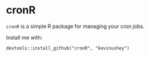 # cronR

`cronR` is a simple R package for managing your cron jobs.

Install me with:

    devtools::install_github("cronR", "kevinushey")
